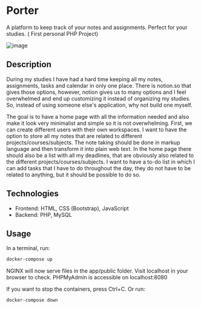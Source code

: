 # Porter
A platform to keep track of your notes and assignments. Perfect for your studies.
( First personal PHP Project) 

![image](https://user-images.githubusercontent.com/44119479/162631202-ac4057f1-5a92-44e2-9802-37bf91b6efc2.png)

## Description
During my studies I have had a hard time keeping all my notes, assignments, tasks and calendar in only one place. There is notion.so that gives those options, however, notion gives us to many options and I feel overwhelmed and end up customizing it instead of organizing my studies. So, instead of using someone else's application, why not build one myself.  

The goal is to have a home page with all the information needed and also make it look very minimalist and simple so it is not overwhelming. First, we can create different users with their own workspaces. I want to have the option to store all my notes that are related to different projects/courses/subjects. The note taking should be done in markup language and then transform it into plain web text. In the home page there should also be a list with all my deadlines, that are obviously also related to the different  projects/courses/subjects. I want to have a to-do list in which I can add tasks that I have to do throughout the day, they do not have to be related to anything, but it should be possible to do so. 

## Technologies
- Frontend: HTML, CSS (Bootstrap), JavaScript
- Backend: PHP, MySQL

## Usage
In a terminal, run:
```bash
docker-compose up
```

NGINX will now serve files in the app/public folder. Visit localhost in your browser to check.
PHPMyAdmin is accessible on localhost:8080

If you want to stop the containers, press Ctrl+C. 
Or run:
```bash
docker-compose down
```

